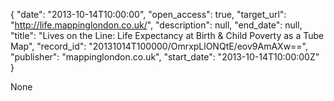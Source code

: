 {
  "date": "2013-10-14T10:00:00", 
  "open_access": true, 
  "target_url": "http://life.mappinglondon.co.uk/", 
  "description": null, 
  "end_date": null, 
  "title": "Lives on the Line: Life Expectancy at Birth & Child Poverty as a Tube Map", 
  "record_id": "20131014T100000/OmrxpLlONQtE/eov9AmAXw==", 
  "publisher": "mappinglondon.co.uk", 
  "start_date": "2013-10-14T10:00:00Z"
}

None